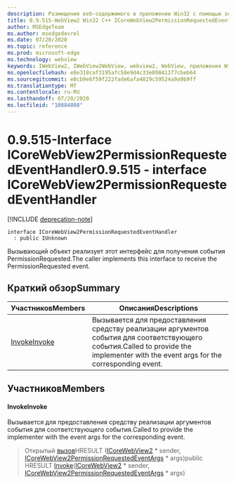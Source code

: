 ```yaml
---
description: Размещение веб-содержимого в приложении Win32 с помощью элемента управления Microsoft Edge WebView2
title: 0.9.515-WebView2 Win32 C++ ICoreWebView2PermissionRequestedEventHandler
author: MSEdgeTeam
ms.author: msedgedevrel
ms.date: 07/20/2020
ms.topic: reference
ms.prod: microsoft-edge
ms.technology: webview
keywords: IWebView2, IWebView2WebView, webview2, WebView, приложения Win32, Win32, EDGE, ICoreWebView2, ICoreWebView2Controller, элемент управления "веб-браузер", HTML Edge
ms.openlocfilehash: e8e318caf3195afc58e9d4c33e09841377cbeb64
ms.sourcegitcommit: e0cb9e6f59f222fade6afa4829c59524a9a9b9ff
ms.translationtype: MT
ms.contentlocale: ru-RU
ms.lasthandoff: 07/20/2020
ms.locfileid: "10884808"
---
```

# <span data-ttu-id="f31cf-104">0.9.515-Interface ICoreWebView2PermissionRequestedEventHandler</span><span class="sxs-lookup"><span data-stu-id="f31cf-104">0.9.515 - interface ICoreWebView2PermissionRequestedEventHandler</span></span> 

[!INCLUDE [deprecation-note](../../includes/deprecation-note.md)]

```
interface ICoreWebView2PermissionRequestedEventHandler
  : public IUnknown
```

<span data-ttu-id="f31cf-105">Вызывающий объект реализует этот интерфейс для получения события PermissionRequested.</span><span class="sxs-lookup"><span data-stu-id="f31cf-105">The caller implements this interface to receive the PermissionRequested event.</span></span>

## <span data-ttu-id="f31cf-106">Краткий обзор</span><span class="sxs-lookup"><span data-stu-id="f31cf-106">Summary</span></span>

 <span data-ttu-id="f31cf-107">Участников</span><span class="sxs-lookup"><span data-stu-id="f31cf-107">Members</span></span>                        | <span data-ttu-id="f31cf-108">Описания</span><span class="sxs-lookup"><span data-stu-id="f31cf-108">Descriptions</span></span>
--------------------------------|---------------------------------------------
[<span data-ttu-id="f31cf-109">Invoke</span><span class="sxs-lookup"><span data-stu-id="f31cf-109">Invoke</span></span>](#invoke) | <span data-ttu-id="f31cf-110">Вызывается для предоставления средству реализации аргументов события для соответствующего события.</span><span class="sxs-lookup"><span data-stu-id="f31cf-110">Called to provide the implementer with the event args for the corresponding event.</span></span>

## <span data-ttu-id="f31cf-111">Участников</span><span class="sxs-lookup"><span data-stu-id="f31cf-111">Members</span></span>

#### <span data-ttu-id="f31cf-112">Invoke</span><span class="sxs-lookup"><span data-stu-id="f31cf-112">Invoke</span></span> 

<span data-ttu-id="f31cf-113">Вызывается для предоставления средству реализации аргументов события для соответствующего события.</span><span class="sxs-lookup"><span data-stu-id="f31cf-113">Called to provide the implementer with the event args for the corresponding event.</span></span>

> <span data-ttu-id="f31cf-114">Открытый [вызов](#invoke)HRESULT ([ICoreWebView2](icorewebview2.md) \* sender, [ICoreWebView2PermissionRequestedEventArgs](icorewebview2permissionrequestedeventargs.md) \* args)</span><span class="sxs-lookup"><span data-stu-id="f31cf-114">public HRESULT [Invoke](#invoke)([ICoreWebView2](icorewebview2.md) \* sender, [ICoreWebView2PermissionRequestedEventArgs](icorewebview2permissionrequestedeventargs.md) \* args)</span></span>

